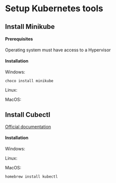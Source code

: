 # Setup Kubernetes tools

## Install Minikube

#### Prerequisites

Operating system must have access to a Hypervisor

#### Installation

Windows:
```
choco install minikube
```

Linux:

MacOS:

## Install Cubectl
[Official documentation](https://kubernetes.io/docs/tasks/tools/install-kubectl)

#### Installation
Windows:

Linux:

MacOS:
```
homebrew install kubectl
```

